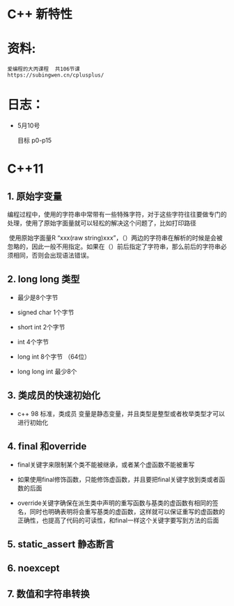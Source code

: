 # C++ 新特性



# 资料:

```
爱编程的大丙课程  共106节课 
https://subingwen.cn/cplusplus/  
```



# 日志：

- 5月10号 

  目标 p0-p15 



# C++11



## 1. 原始字变量

​	编程过程中，使用的字符串中常带有一些特殊字符，对于这些字符往往要做专门的处理，使用了原始字面量就可以轻松的解决这个问题了，比如打印路径

​	使用原始字面量R “xxx(raw string)xxx”，（）两边的字符串在解析的时候是会被忽略的，因此一般不用指定。如果在（）前后指定了字符串，那么前后的字符串必须相同，否则会出现语法错误。





## 2. long long 类型

- 最少是8个字节    

- signed char  1个字节
- short int 2个字节
- int  4个字节 
-  long int  8个字节 （64位）  
- long long int  最少8个



## 3. 类成员的快速初始化

- c++ 98 标准，类成员  变量是静态变量，并且类型是整型或者枚举类型才可以进行初始化





## 4. final 和override 

- final关键字来限制某个类不能被继承，或者某个虚函数不能被重写
- 如果使用final修饰函数，只能修饰虚函数，并且要把final关键字放到类或者函数的后面



- override关键字确保在派生类中声明的重写函数与基类的虚函数有相同的签名，同时也明确表明将会重写基类的虚函数，这样就可以保证重写的虚函数的正确性，也提高了代码的可读性，和final一样这个关键字要写到方法的后面


  



## 5. static_assert 静态断言









## 6. noexcept 





## 7. 数值和字符串转换





 











